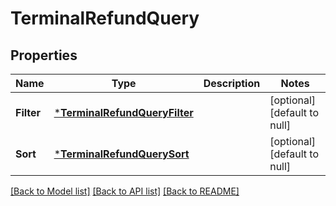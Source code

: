 # TerminalRefundQuery

## Properties
Name | Type | Description | Notes
------------ | ------------- | ------------- | -------------
**Filter** | [***TerminalRefundQueryFilter**](TerminalRefundQueryFilter.md) |  | [optional] [default to null]
**Sort** | [***TerminalRefundQuerySort**](TerminalRefundQuerySort.md) |  | [optional] [default to null]

[[Back to Model list]](../README.md#documentation-for-models) [[Back to API list]](../README.md#documentation-for-api-endpoints) [[Back to README]](../README.md)

